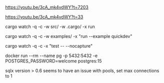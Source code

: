 https://youtu.be/3cA_mk4vdWY?t=7203


https://youtu.be/3cA_mk4vdWY?t=33

cargo watch -q -c -w src/ -w .cargo/ -x run

cargo watch -q -c -w examples/ -x "run --example quickdev"

cargo watch -q -c -x "test -- --nocapture"

docker run --rm --name pg -p 5432:5432 -e POSTGRES_PASSWORD=welcome postgres:15

sqlx version > 0.6 seems to have an issue with pools, set max connections to 1